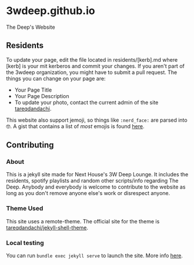 # 3wdeep.github.io
The Deep's Website

## Residents

To update your page, edit the file located in residents/[kerb].md where [kerb] is your mit kerberos and commit your changes. 
If you aren't part of the 3wdeep organization, you might have to submit a pull request. The things you can change on your page are:

- Your Page Title
- Your Page Description
- To update your photo, contact the current admin of the site [tareqdandachi](https://github.com/tareqdandachi).

This website also support jemoji, so things like `:nerd_face:` are parsed into :nerd_face:. A gist that contains a list of *most* emojis is found [here](https://gist.github.com/rxaviers/7360908).

## Contributing

### About

This is a jekyll site made for Next House's 3W Deep Lounge. It includes the residents, spotify playlists
and random other scripts/info regarding The Deep. Anybody and everybody is welcome to contribute to the website 
as long as you don't remove anyone else's work or disrespect anyone.

### Theme Used

This site uses a remote-theme. The official site for the theme is [tareqdandachi/jekyll-shell-theme](https://tareqdandachi.github.io/jekyll-shell-theme).

### Local testing

You can run `bundle exec jekyll serve` to launch the site. More info [here](https://help.github.com/en/github/working-with-github-pages/testing-your-github-pages-site-locally-with-jekyll).
